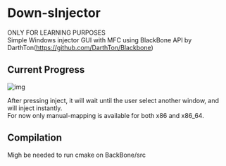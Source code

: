 # Down-sInjector
ONLY FOR LEARNING PURPOSES<br>
Simple Windows injector GUI with MFC using BlackBone API by DarthTon(https://github.com/DarthTon/Blackbone)

## Current Progress
![img](https://i.gyazo.com/568386b94fc2526e9446ca0a99371b12.png)

After pressing inject, it will wait until the user select another window, and will inject instantly.<br>
For now only manual-mapping is available for both x86 and x86_64.

## Compilation
Migh be needed to run cmake on BackBone/src
